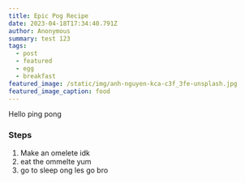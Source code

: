 ```yaml
---
title: Epic Pog Recipe
date: 2023-04-18T17:34:40.791Z
author: Anonymous
summary: test 123
tags:
  - post
  - featured
  - egg
  - breakfast
featured_image: /static/img/anh-nguyen-kca-c3f_3fe-unsplash.jpg
featured_image_caption: food
---
```

H﻿ello ping pong



### S﻿teps

1. M﻿ake an omelete idk
2. e﻿at the ommelte yum
3. g﻿o to sleep ong les go bro